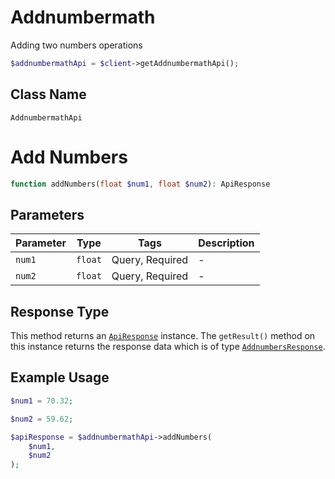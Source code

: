 # Addnumbermath

Adding two numbers operations

```php
$addnumbermathApi = $client->getAddnumbermathApi();
```

## Class Name

`AddnumbermathApi`


# Add Numbers

```php
function addNumbers(float $num1, float $num2): ApiResponse
```

## Parameters

| Parameter | Type | Tags | Description |
|  --- | --- | --- | --- |
| `num1` | `float` | Query, Required | - |
| `num2` | `float` | Query, Required | - |

## Response Type

This method returns an [`ApiResponse`](../../doc/api-response.md) instance. The `getResult()` method on this instance returns the response data which is of type [`AddnumbersResponse`](../../doc/models/addnumbers-response.md).

## Example Usage

```php
$num1 = 70.32;

$num2 = 59.62;

$apiResponse = $addnumbermathApi->addNumbers(
    $num1,
    $num2
);
```

